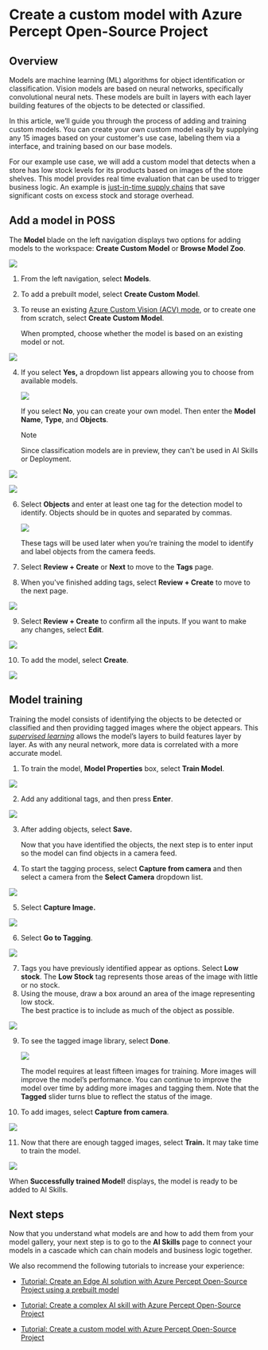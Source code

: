 # Create a custom model with Azure Percept Open-Source Project

## Overview

Models are machine learning (ML) algorithms for object identification or classification. Vision models are based on neural networks, specifically convolutional neural nets. These models are built in layers with each layer building features of the objects to be detected or classified.

In this article, we’ll guide you through the process of adding and training custom models. You can create your own custom model easily by supplying any 15 images based on your customer's use case, labeling them via a interface, and training based on our base models.

For our example use case, we will add a custom model that detects when a store has low stock levels for its products based on images of the store shelves. This model provides real time evaluation that can be used to trigger business logic. An example is [just-in-time supply chains](https://www.liveabout.com/just-in-time-jit-2221262#:\~:text=A%20just%2Din%2Dtime%20supply%20chain%20is%20one%20that%20moves%20synchronized%20with%20the%20subsequent%20operations) that save significant costs on excess stock and storage overhead.

## Add a model in POSS

The **Model** blade on the left navigation displays two options for adding models to the workspace: **Create Custom Model** or **Browse Model Zoo**.

![](./media/1764311277118aee1939d3d6de71a70c.png)

1.  From the left navigation, select **Models**.
2.  To add a prebuilt model, select **Create Custom Model**.
3.  To reuse an existing [Azure Custom Vision (ACV) mode](https://docs.microsoft.com/en-us/azure/cognitive-services/custom-vision-service/overview), or to create one from scratch, select **Create Custom Model**.

    When prompted, choose whether the model is based on an existing model or not.

![](./media/b835ebaaf679f77b65ea469bdf8d346a.png)

4.  If you select **Yes,** a dropdown list appears allowing you to choose from available models.

    ![](./media/213d25b05e45e2786acbc49403b7bc5b.png)

    If you select **No**, you can create your own model. Then enter the **Model Name**, **Type**, and **Objects**.
    
    > [!NOTE]
    > Since classification models are in preview, they can't be used in AI Skills or Deployment.

![](./media/47e4b4825eca44d66ef76dd5e54bc220.png)

![](./media/326cfc9977c999eb763901c3920b7f7d.png)

6.  Select **Objects** and enter at least one tag for the detection model to identify. Objects should be in quotes and separated by commas.

    ![](./media/ce1cc6e2e3dd4846f6ae958051c39511.png)

    These tags will be used later when you’re training the model to identify and label objects from the camera feeds.

7.  Select **Review + Create** or **Next** to move to the **Tags** page.
8.  When you've finished adding tags, select **Review + Create** to move to the next page.

![](./media/efdff115ebd1ac5988e09d7cd1aefac2.png)

9.  Select **Review + Create** to confirm all the inputs. If you want to make any changes, select **Edit**.

![](./media/bf00a8ace64970c3da335b4660153f77.png)

10.  To add the model, select **Create**.

![](./media/63c9948df94ad9329d4bc21f1ed04780.png)

## Model training

Training the model consists of identifying the objects to be detected or classified and then providing tagged images where the object appears. This [*supervised learning*](https://docs.microsoft.com/en-us/learn/modules/introduction-to-classical-machine-learning/) allows the model’s layers to build features layer by layer. As with any neural network, more data is correlated with a more accurate model.

1.  To train the model, **Model Properties** box, select **Train Model**.

![](./media/c552f72443fc4ba9df09f7b3ba47a0c4.png)

2.  Add any additional tags, and then press **Enter**.

![](./media/4c990c318622c694306b8c2421a0218b.png)

3.  After adding objects, select **Save.**

    Now that you have identified the objects, the next step is to enter input so the model can find objects in a camera feed.

4.  To start the tagging process, select **Capture from camera** and then select a camera from the **Select Camera** dropdown list.

![](./media/e2250059b66fb4ba00db0709e45081d8.png)

5.  Select **Capture Image.**

![](./media/2cd7bb47072416fae27893e9ac52c07c.png)

6.  Select **Go to Tagging**.

![](./media/e58489f222cc1130967db12b2ff090a0.png)

7.  Tags you have previously identified appear as options. Select **Low stock**. The **Low Stock** tag represents those areas of the image with little or no stock.
8.  Using the mouse, draw a box around an area of the image representing low stock.   
    The best practice is to include as much of the object as possible.

![](./media/9b531aa2141135ca3d8e6e153f81623c.png)

9.  To see the tagged image library, select **Done**.

    ![](./media/7cb3690038117d24797fb2307ea32f23.png)

    The model requires at least fifteen images for training. More images will improve the model’s performance. You can continue to improve the model over time by adding more images and tagging them. Note that the **Tagged** slider turns blue to reflect the status of the image.

10.  To add images, select **Capture from camera**.

![](./media/2041854d4094a8f5dfc0039a29ac8356.png)

11.  Now that there are enough tagged images, select **Train.** It may take time to train the model.

![](./media/47a0517359d08420236a0b5745e0b3ba.png)

When **Successfully trained Model!** displays, the model is ready to be added to AI Skills.

## Next steps

Now that you understand what models are and how to add them from your model gallery, your next step is to go to the **AI Skills** page to connect your models in a cascade which can chain models and business logic together.

We also recommend the following tutorials to increase your experience:

- [Tutorial: Create an Edge AI solution with Azure Percept Open-Source Project using a prebuilt model](/docs/tutorial/Tutorial-Create-an-Edge-AI-solution-with-Azure-Percept-Open-Source-Project.md)

- [Tutorial: Create a complex AI skill with Azure Percept Open-Source Project](/docs/tutorial/Create-a-complex-AI-skill.md)

- [Tutorial: Create a custom model with Azure Percept Open-Source Project](/docs/tutorial/Create-a-custom-model.md)
